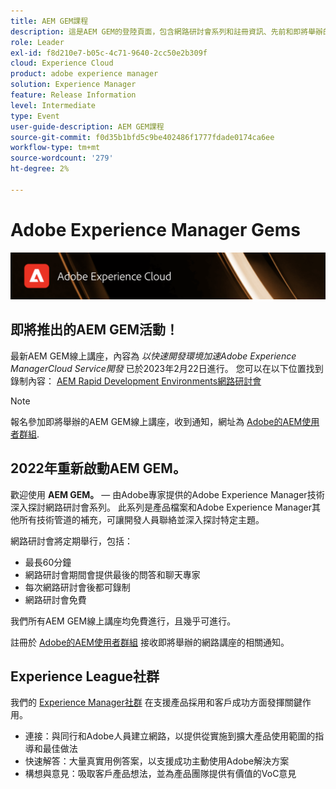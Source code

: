 ```yaml
---
title: AEM GEM課程
description: 這是AEM GEM的登陸頁面，包含網路研討會系列和註冊資訊、先前和即將舉辦的網路研討會的相關資訊
role: Leader
exl-id: f8d210e7-b05c-4c71-9640-2cc50e2b309f
cloud: Experience Cloud
product: adobe experience manager
solution: Experience Manager
feature: Release Information
level: Intermediate
type: Event
user-guide-description: AEM GEM課程
source-git-commit: f0d35b1bfd5c9be402486f1777fdade0174ca6ee
workflow-type: tm+mt
source-wordcount: '279'
ht-degree: 2%

---
```


# Adobe Experience Manager Gems

<img alt="數位體驗" src="./assets/ADX_Gems.png"/>

## 即將推出的AEM GEM活動！

<!---  Remove the comment marks, and put the upcoming event in the below table

<table style="max-width: 1214px;">
<tr>
  <td style="vertical-align: top;">
    <a href="https://www.youtube.com/watch?v=f1T9XU9TCJU">
      <img alt="Experience League LIVE Oct 25" src="assets/Oct25_2022_exl_live_banner_web_1920_WebBanner.png">
    </a>
    <div>
      <a href="https://www.youtube.com/watch?v=f1T9XU9TCJU">
        <strong>Deliver the right offer at the right time with decision management</strong>
      </a>
      <br/><em>with Sandra Hausmann, Ben Tepfer, Brandon Poyfair, and Jason Hickey</em>
      <br/><em>October 25, 2022</em>
    </div>
  </td>
</tr>
</table>

--->
最新AEM GEM線上講座，內容為 *以快速開發環境加速Adobe Experience ManagerCloud Service開發* 已於2023年2月22日進行。
您可以在以下位置找到錄制內容： [AEM Rapid Development Environments網路研討會](/help/gems2023/Rapid-Development-Environments.md)

>[!NOTE]
>
> 報名參加即將舉辦的AEM GEM線上講座，收到通知，網址為 [Adobe的AEM使用者群組](https://aem-augs.adobe.com/).

## 2022年重新啟動AEM GEM。

歡迎使用 **AEM GEM。**  — 由Adobe專家提供的Adobe Experience Manager技術深入探討網路研討會系列。 此系列是產品檔案和Adobe Experience Manager其他所有技術管道的補充，可讓開發人員聯絡並深入探討特定主題。

網路研討會將定期舉行，包括：

* 最長60分鐘
* 網路研討會期間會提供最後的問答和聊天專家
* 每次網路研討會後都可錄制
* 網路研討會免費

我們所有AEM GEM線上講座均免費進行，且幾乎可進行。

註冊於 [Adobe的AEM使用者群組](https://aem-augs.adobe.com/) 接收即將舉辦的網路講座的相關通知。

## Experience League社群

我們的 [Experience Manager社群](https://experienceleaguecommunities.adobe.com/t5/adobe-experience-manager/ct-p/adobe-experience-manager-community) 在支援產品採用和客戶成功方面發揮關鍵作用。

* 連接：與同行和Adobe人員建立網路，以提供從實施到擴大產品使用範圍的指導和最佳做法
* 快速解答：大量真實用例答案，以支援成功主動使用Adobe解決方案
* 構想與意見：吸取客戶產品想法，並為產品團隊提供有價值的VoC意見


